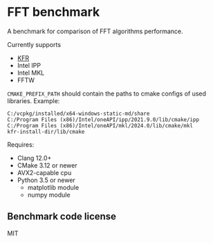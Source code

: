 # FFT benchmark
A benchmark for comparison of FFT algorithms performance.

Currently supports 
* [KFR](https://github.com/kfrlib/kfr)
* Intel IPP
* Intel MKL
* FFTW

`CMAKE_PREFIX_PATH` should contain the paths to cmake configs of used libraries.
Example:
```
C:/vcpkg/installed/x64-windows-static-md/share
C:/Program Files (x86)/Intel/oneAPI/ipp/2021.9.0/lib/cmake/ipp
C:/Program Files (x86)/Intel/oneAPI/mkl/2024.0/lib/cmake/mkl
kfr-install-dir/lib/cmake
```

Requires:
* Clang 12.0+
* CMake 3.12 or newer
* AVX2-capable cpu
* Python 3.5 or newer
  * matplotlib module
  * numpy module

## Benchmark code license

MIT
